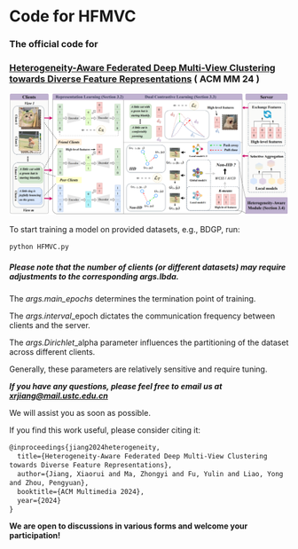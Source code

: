 # Code for HFMVC



### The official code for

### [Heterogeneity-Aware Federated Deep Multi-View Clustering towards Diverse Feature Representations]([https://dl.acm.org/doi/10.1145/3664647.3681302#])  ( ACM MM 24 )



![framework](./pic/framework.png)



To start training a model on provided datasets, e.g., BDGP, run:

```python
python HFMVC.py
```



##### Please note that the number of clients (or different datasets) may require adjustments to the corresponding *args.lbda.*



The *args.main_epochs* determines the termination point of training.



The *args.interval*_epoch dictates the communication frequency between clients and the server.



The *args.Dirichlet*_alpha parameter influences the partitioning of the dataset across different clients.



Generally, these parameters are relatively sensitive and require tuning.



_**If you have any questions, please feel free to email us at xrjiang@mail.ustc.edu.cn**_



We will assist you as soon as possible.



If you find this work useful, please consider citing it:



```
@inproceedings{jiang2024heterogeneity,
  title={Heterogeneity-Aware Federated Deep Multi-View Clustering towards Diverse Feature Representations},
  author={Jiang, Xiaorui and Ma, Zhongyi and Fu, Yulin and Liao, Yong and Zhou, Pengyuan},
  booktitle={ACM Multimedia 2024},
  year={2024}
}
```



**We are open to discussions in various forms and welcome your participation!**



